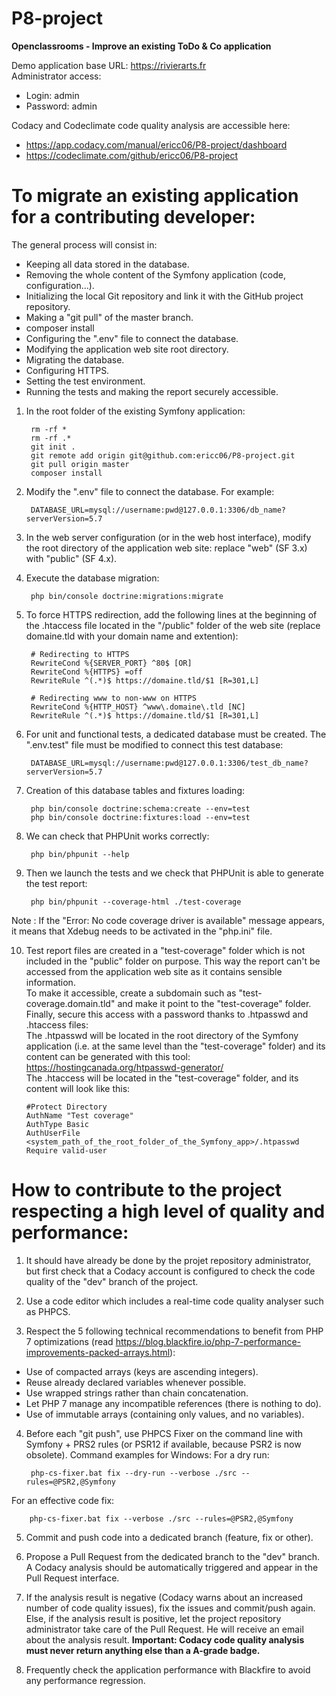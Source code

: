 # P8-project
**Openclassrooms - Improve an existing ToDo & Co application**

Demo application base URL: https://rivierarts.fr  
Administrator access:  
- Login: admin  
- Password: admin  

Codacy and Codeclimate code quality analysis are accessible here:  
- https://app.codacy.com/manual/ericc06/P8-project/dashboard  
- https://codeclimate.com/github/ericc06/P8-project  

# To migrate an existing application for a contributing developer:

The general process will consist in:
- Keeping all data stored in the database.  
- Removing the whole content of the Symfony application (code, configuration...).  
- Initializing the local Git repository and link it with the GitHub project repository.  
- Making a "git pull" of the master branch.  
- composer install  
- Configuring the ".env" file to connect the database.  
- Modifying the application web site root directory.  
- Migrating the database.  
- Configuring HTTPS.  
- Setting the test environment.
- Running the tests and making the report securely accessible.

1. In the root folder of the existing Symfony application:

        rm -rf *
        rm -rf .*
        git init .
        git remote add origin git@github.com:ericc06/P8-project.git
        git pull origin master
        composer install

2. Modify the ".env" file to connect the database. For example:

        DATABASE_URL=mysql://username:pwd@127.0.0.1:3306/db_name?serverVersion=5.7

3. In the web server configuration (or in the web host interface), modify the root directory of the application web site: replace "web" (SF 3.x) with "public" (SF 4.x).

4. Execute the database migration:

        php bin/console doctrine:migrations:migrate

5. To force HTTPS redirection, add the following lines at the beginning of the .htaccess file located in the "/public" folder of the web site (replace domaine.tld with your domain name and extention):

        # Redirecting to HTTPS
        RewriteCond %{SERVER_PORT} ^80$ [OR]
        RewriteCond %{HTTPS} =off
        RewriteRule ^(.*)$ https://domaine.tld/$1 [R=301,L]

        # Redirecting www to non-www on HTTPS
        RewriteCond %{HTTP_HOST} ^www\.domaine\.tld [NC]
        RewriteRule ^(.*)$ https://domaine.tld/$1 [R=301,L]

6. For unit and functional tests, a dedicated database must be created. The ".env.test" file must be modified to connect this test database:

        DATABASE_URL=mysql://username:pwd@127.0.0.1:3306/test_db_name?serverVersion=5.7

7. Creation of this database tables and fixtures loading:

        php bin/console doctrine:schema:create --env=test
        php bin/console doctrine:fixtures:load --env=test

8. We can check that PHPUnit works correctly:

        php bin/phpunit --help

9. Then we launch the tests and we check that PHPUnit is able to generate the test report:

        php bin/phpunit --coverage-html ./test-coverage

Note : If the "Error: No code coverage driver is available" message appears, it means that Xdebug needs to be activated in the "php.ini" file.

10. Test report files are created in a "test-coverage" folder which is not included in the "public" folder on purpose. This way the report can't be accessed from the application web site as it contains sensible information.  
To make it accessible, create a subdomain such as "test-coverage.domain.tld" and make it point to the "test-coverage" folder.  
Finally, secure this access with a password thanks to .htpasswd and .htaccess files:  
The .htpasswd will be located in the root directory of the Symfony application (i.e. at the same level than the "test-coverage" folder) and its content can be generated with this tool: https://hostingcanada.org/htpasswd-generator/  
The .htaccess will be located in the "test-coverage" folder, and its content will look like this:

        #Protect Directory
        AuthName "Test coverage"
        AuthType Basic
        AuthUserFile <system_path_of_the_root_folder_of_the_Symfony_app>/.htpasswd
        Require valid-user


# How to contribute to the project respecting a high level of quality and performance:

1. It should have already be done by the projet repository administrator, but first check that a Codacy account is configured to check the code quality of the "dev" branch of the project.

2. Use a code editor which includes a real-time code quality analyser such as PHPCS.

3. Respect the 5 following technical recommendations to benefit from PHP 7 optimizations (read https://blog.blackfire.io/php-7-performance-improvements-packed-arrays.html):

- Use of compacted arrays (keys are ascending integers).  
- Reuse already declared variables whenever possible.
- Use wrapped strings rather than chain concatenation.
- Let PHP 7 manage any incompatible references (there is nothing to do).
- Use of immutable arrays (containing only values, and no variables).

4. Before each "git push", use PHPCS Fixer on the command line with Symfony + PRS2 rules (or PSR12 if available, because PSR2 is now obsolete). Command examples for Windows:
For a dry run:

        php-cs-fixer.bat fix --dry-run --verbose ./src --rules=@PSR2,@Symfony

For an effective code fix:

        php-cs-fixer.bat fix --verbose ./src --rules=@PSR2,@Symfony

5. Commit and push code into a dedicated branch (feature, fix or other).

6. Propose a Pull Request from the dedicated branch to the "dev" branch. A Codacy analysis should be automatically triggered and appear in the Pull Request interface.

7. If the analysis result is negative (Codacy warns about an increased number of code quality issues), fix the issues and commit/push again.
Else, if the analysis result is positive, let the project repository administrator take care of the Pull Request. He will receive an email about the analysis result.
**Important: Codacy code quality analysis must never return anything else than a A-grade badge.**

8. Frequently check the application performance with Blackfire to avoid any performance regression.